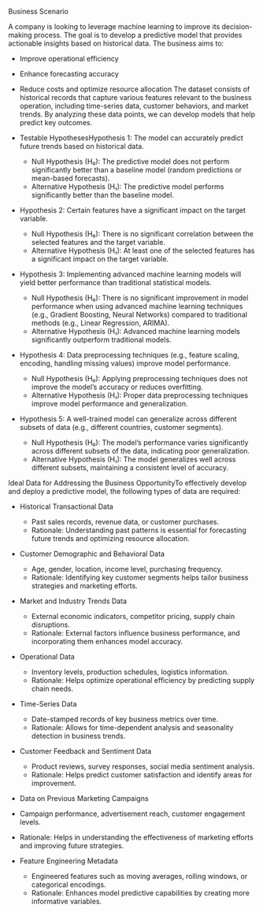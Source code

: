 
Business Scenario

A company is looking to leverage machine learning to improve its decision-making process. The goal is to develop a predictive model that provides actionable insights based on historical data. The business aims to:

- Improve operational efficiency
- Enhance forecasting accuracy
- Reduce costs and optimize resource allocation
The dataset consists of historical records that capture various features relevant to the business operation, including time-series data, customer behaviors, and market trends. By analyzing these data points, we can develop models that help predict key outcomes.



- Testable HypothesesHypothesis 1: The model can accurately predict future trends based on historical data.
  - Null Hypothesis (H₀): The predictive model does not perform significantly better than a baseline model (random predictions or mean-based forecasts).
  - Alternative Hypothesis (H₁): The predictive model performs significantly better than the baseline model.
   

- Hypothesis 2: Certain features have a significant impact on the target variable.
   - Null Hypothesis (H₀): There is no significant correlation between the selected features and the target variable.
   - Alternative Hypothesis (H₁): At least one of the selected features has a significant impact on the target variable.
  

- Hypothesis 3: Implementing advanced machine learning models will yield better performance than traditional statistical models.
   - Null Hypothesis (H₀): There is no significant improvement in model performance when using advanced machine learning techniques (e.g., Gradient Boosting, Neural Networks) compared to traditional methods (e.g., Linear Regression, ARIMA).
   - Alternative Hypothesis (H₁): Advanced machine learning models significantly outperform traditional models.
  

- Hypothesis 4: Data preprocessing techniques (e.g., feature scaling, encoding, handling missing values) improve model performance.
   - Null Hypothesis (H₀): Applying preprocessing techniques does not improve the model’s accuracy or reduces overfitting.
   - Alternative Hypothesis (H₁): Proper data preprocessing techniques improve model performance and generalization.
  

- Hypothesis 5: A well-trained model can generalize across different subsets of data (e.g., different countries, customer segments).
   - Null Hypothesis (H₀): The model’s performance varies significantly across different subsets of the data, indicating poor generalization.
   - Alternative Hypothesis (H₁): The model generalizes well across different subsets, maintaining a consistent level of accuracy.


Ideal Data for Addressing the Business OpportunityTo effectively develop and deploy a predictive model, the following types of data are required:

- Historical Transactional Data
  - Past sales records, revenue data, or customer purchases.
  - Rationale: Understanding past patterns is essential for forecasting future trends and optimizing resource allocation.

- Customer Demographic and Behavioral Data
  - Age, gender, location, income level, purchasing frequency.
  - Rationale: Identifying key customer segments helps tailor business strategies and marketing efforts.

- Market and Industry Trends Data
  - External economic indicators, competitor pricing, supply chain disruptions.
  - Rationale: External factors influence business performance, and incorporating them enhances model accuracy.

- Operational Data
  - Inventory levels, production schedules, logistics information.
  - Rationale: Helps optimize operational efficiency by predicting supply chain needs.

- Time-Series Data
  - Date-stamped records of key business metrics over time.
  - Rationale: Allows for time-dependent analysis and seasonality detection in business trends.

- Customer Feedback and Sentiment Data
  - Product reviews, survey responses, social media sentiment analysis.
  - Rationale: Helps predict customer satisfaction and identify areas for improvement.

- Data on Previous Marketing Campaigns
- Campaign performance, advertisement reach, customer engagement levels.
- Rationale: Helps in understanding the effectiveness of marketing efforts and improving future strategies.

- Feature Engineering Metadata
  - Engineered features such as moving averages, rolling windows, or categorical encodings.
  - Rationale: Enhances model predictive capabilities by creating more informative variables.
